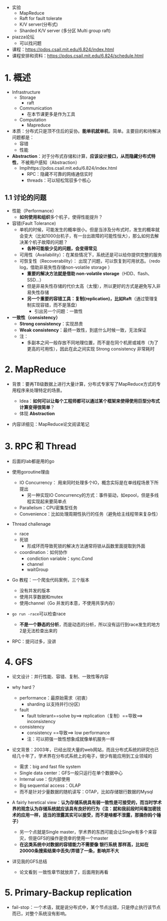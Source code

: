 - 实验
  - MapReduce
  - Raft for fault tolerate
  - K/V server(分布式)
  - Sharded K/V server (多分区 Multi group raft)
- piazza论坛
  - 可以找问题
- 课程：https://pdos.csail.mit.edu/6.824/index.html
- 课程安排和资料：https://pdos.csail.mit.edu/6.824/schedule.html

# 1. 概述

- Infrastructure
  - Storage 
    - raft
  - Communication
    - 在本节课更多是作为工具
  - Computation
    - Mapreduce
- 本质：分布式只是顶不住后的妥协。**能单机就单机**，简单。主要目的和待解决问题都是：
  - 容错
  - 性能
- **Abstraction**：对于分布式存储和计算，**应该设计接口，从而隐藏分布式特性**，不被用户感知（Abstraction）
  - Implhttps://pdos.csail.mit.edu/6.824/index.html
    - RPC：隐藏不可靠的网络通信实时
    - threads：可以轻松驾驭多个核心

## 1.1 讨论的问题
- 性能（Performance）
  - **如何使用和组织**多个机子，使得性能提升？
- 容错(Fault Tolerance)
  - 单机的时候，可能发生的概率很小。但是当涉及分布式时，发生的概率就会变大（比如1000台机子，有一台出故障的可能性恒大），那么如何去解决某个机子故障的问题？
    - **各种可能极少见的问题，会变得常见**
  - 可用性（Availability）：在某些情况下，系统还是可以给你提供完整的服务
  - 可恢复性（Recoverability）： 出现了问题，可以恢复到可用状态。（redo log，借助非易失性存储non-volatile storage ）
    - **重要的解决方法就是借助 non-volatile storage**（HDD、flash、SSD...）
    - 但是非易失性存储的代价太高（太慢），所以更好的方式是避免写入非易失性存储
    - **另一个重要的容错工具：复制(replication)，比如Raft**（通过管理复制实现容错，而不是落盘）
      - 引出另一个问题：一致性
- **一致性（consistency）**
  - **Strong consistency**：实现昂贵
  - **Weak consistency**：最终一致性，到底什么时候一致，无法保证
  - 注：
    - 多副本之间一般存放不同地理位置，而不是在同个机房或城市（为了更高的可用性），因此在此之间实现 Strong consistency 非常耗时


# 2. MapReduce
- 背景：要再TB级数据上进行大量计算，分布式专家写了MapReduce方式的专用程序来处理特定的场景。
  - Idea：**如何可以让每个工程师都可以通过某个框架来使得使用巨型分布式计算变得很简单**？
  - 体现 **Abstraction**

- 内容详细见：MapReduce论文阅读笔记



# 3. RPC 和 Thread

- 后面的lab都是用的go
- 使用goroutine理由
  - IO Concurrency： 用来同时处理多个IO，概念实际是在单线程场景下所提出
    - 另一种实现IO Concurrency的方式：事件驱动，如epool，但是多线程实现起来要简单点
  - Parallelism：CPU密集型任务
  - Convenience：比如处理周期性执行的任务（避免给主线程带来复杂性）

- Thread challenage
  - race
  - 死锁
    - 形成环而导致死锁的解决方法通常将锁从函数里面提取到外面
  - coordination：如何协作
    - condiction variable：sync.Cond 
    - channel
    - waitGroup
- Go 教程：一个爬虫代码案例，三个版本
  - 没有并发的版本
  - 使用共享数据和mutex
  - 使用channel（Go 并发的本意，不使用共享内存）
- `go run -race`可以检查race
  - **不是一个静态的分析**，而是动态的分析，所以没有运行到race发生的地方2是无法检查出来的

- RPC：提问过多，没讲



# 4. GFS	

- 论文设计：并行性能、容错、复制、一致性等内容

- why hard？
  - performance：最原始需求（初衷）
    - sharding 以支持并行(分区)
  - fault
    - fault tolerant==solve by==> replication（复制）==导致==> inconsistency
  - consistency
    - consistency ==导致==> low performance
    - 注：可以把强一致性想象成就像单机服务一样

- 论文背景：2003年，已经出现大量的web网站，而且分布式系统的研究也已经几十年了，学术界在分布式系统上的电子，很少有能应用到工业领域的
  - 需求：big and fast file system
  - Single data center：GFS一般只运行在单个数据中心
  - Internal use：仅内部使用
  -  Big sequential access：OLAP
    - 而不是针对少量数据的随机读写：OTAP，比如存储银行数据的Mysql
- A fairly heretical view：**认为存储系统具有弱一致性是可接受的，而当时学术界的观念认为存储系统就应该具有良好的行为（注：就和我前段时间看加密技术的应用一样，适当的泄露其实可以接受，而不是啥都不泄露，那搞你妈个锤子）**
  - 另一个点就是Single master，学术界的东西可能会让Single有多个来容灾，但是GFS的操作是侥幸的使用一个master
  - **在这类系统中对数据的容错能力不需要像 银行系统 那样高，比如在20000条搜索结果中丢失/弄错了一条，影响并不大**

- 详见我的GFS总结
  - 论文看到 一致性章节就放弃了，后面用到再看



# 5. Primary-Backup replication

- fail-stop：一个术语，就是说分布式中，某个节点出错，只是停止执行该节点而已，对整个系统没有影响。





























